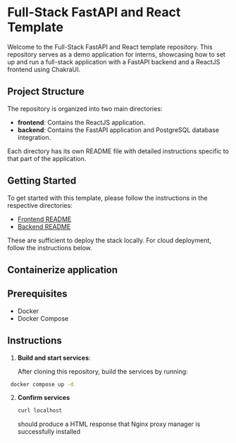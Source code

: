 # Full-Stack FastAPI and React Template

Welcome to the Full-Stack FastAPI and React template repository. This repository serves as a demo application for interns, showcasing how to set up and run a full-stack application with a FastAPI backend and a ReactJS frontend using ChakraUI.

## Project Structure

The repository is organized into two main directories:

- **frontend**: Contains the ReactJS application.
- **backend**: Contains the FastAPI application and PostgreSQL database integration.

Each directory has its own README file with detailed instructions specific to that part of the application.

## Getting Started

To get started with this template, please follow the instructions in the respective directories:

- [Frontend README](./frontend/README.md)
- [Backend README](./backend/README.md)

These are sufficient to deploy the stack locally. For cloud deployment, follow the instructions below.

## Containerize application

## Prerequisites

- Docker
- Docker Compose

## Instructions

1. **Build and start services**:

   After cloning this repository, build the services by running:
  ```sh
   docker compose up -d
  ```

2. **Confirm services**
   ```sh
   curl localhost
   ```
   should produce a HTML response that Nginx proxy manager is successfully installed

